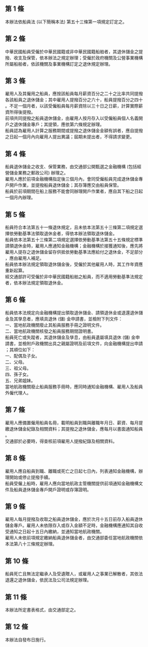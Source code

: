 第 1 條
-------
本辦法依船員法 (以下簡稱本法) 第五十三條第一項規定訂定之。

第 2 條
-------
中華民國船員受僱於中華民國籍或非中華民國籍船舶者，其退休儲金之提  
撥、收支及保管，依本辦法之規定辦理；受僱於政府機關及公營事業機構  
所屬船舶者，依該機關及事業機構訂定之退休規定辦理。

第 3 條
-------
雇用人及其僱用之船員，應按該船員每月薪資百分之二十之比率共同提撥  
各該船員之退休儲金；其中雇用人提撥百分之六十，船員提撥百分之四十  
。不足一個月者，以該受僱船員每月薪資除以三十日之日薪，計算實際薪  
資所得後提撥。  
前項共同提撥之船員退休儲金，由雇用人按月存入以受僱船員個人名義開  
戶之退休儲金專戶；其提領，應依第六條規定辦理。  
船員認為雇用人計算之服務期間或提撥之退休儲金金額有誤者，應自提撥  
之日起一個月內向雇用人提出異議；屆期未提出者，不得請求變更。

第 4 條
-------
船員退休儲金之收支、保管業務，由交通部公開甄選之金融機構 (包括經  
營儲金業務之郵政公司) 辦理之。  
雇用人應於前項金融機構指定後三個月內，會同受僱船員完成退休儲金專  
戶開戶作業，並提撥船員退休儲金；其存簿應交由船員保管。  
船員於前項期間在船上服務不能會同辦理開戶作業者，應自其下船之日起  
一個月內辦理。

第 5 條
-------
船員符合本法第五十一條退休規定，且未依本法第五十三條第二項規定選  
擇依勞動基準法領取退休金者，得依本辦法領取退休儲金。  
船員依本法第五十三條第二項規定選擇依勞動基準法第五十五條規定標準  
請領退休金時，雇用人應通知金融機構；金融機構於接獲通知後，應先將  
雇用人提存之退休儲金留存供抵依勞動基準法應給付之退休金，不足部分  
，應由雇用人補足。  
船員依本辦法規定領取退休儲金後，受僱於其他雇用人時，其工作年資應  
重新起算。  
經交通部許可受僱於非中華民國籍船舶之船員，而不適用勞動基準法規定  
者，依本辦法規定領取退休金。

第 6 條
-------
船員依本法規定向金融機構提出領取退休儲金、請領退休金或退還退休儲  
金及其孳息者，應填具退休 (儲) 金申請書，並檢附下列文件：  
一、當地航政機關廢止其船員服務手冊之證明文件。  
二、當地航政機關核發之船員服務期間證明書。  
船員死亡或失蹤者，其退休儲金及孳息，由船員遺屬填具退休 (儲) 金申  
請書，並檢附戶政機關出具之親屬證明及前項文件，向金融機構提出申請  
；其順位如下：  
一、配偶及子女。  
二、父母。  
三、祖父母。  
四、孫子女。  
五、兄弟姐妹。  
當地航政機關廢止船員服務手冊時，應同時通知金融機構、雇用人及船員  
外僱代理人。

第 7 條
-------
雇用人應備置僱用船員名冊，載明船員到職與離職年月日、薪資、每月提  
繳退休儲金紀錄及相關資料；其提撥之退休儲金，應每月以書面通知船員  
。  
交通部於必要時，得查核前項雇用人提撥紀錄及相關資料。

第 8 條
-------
雇用人應自船員到職、離職或死亡之日起七日內，列表通知金融機構，辦  
理開始或停止提撥手續。  
船員受僱上船時，雇用人應向當地航政主管機關提供前項通知金融機構文  
件及船員退休儲金專戶開戶證明或存簿證明。

第 9 條
-------
雇用人每月提撥及收取之船員退休儲金，應於次月十五日前存入船員退休  
儲金專戶。雇用人未依限存入或存入金額不足時，金融機構應通知其自收  
受通知之日起十五日內繳納，並通知當地航政機關。  
雇用人未依前項規定繳納船員退休儲金者，由交通部委任當地航政機關依  
本法第八十三條規定辦理。

第 10 條
--------
船員死亡且無法定繼承人及受遺贈人，或雇用人之事業已解散者，其依法  
退還之退休儲金，依民法及公司法規定辦理。

第 11 條
--------
本辦法所定書表格式，由交通部定之。

第 12 條
--------
本辦法自發布日施行。

